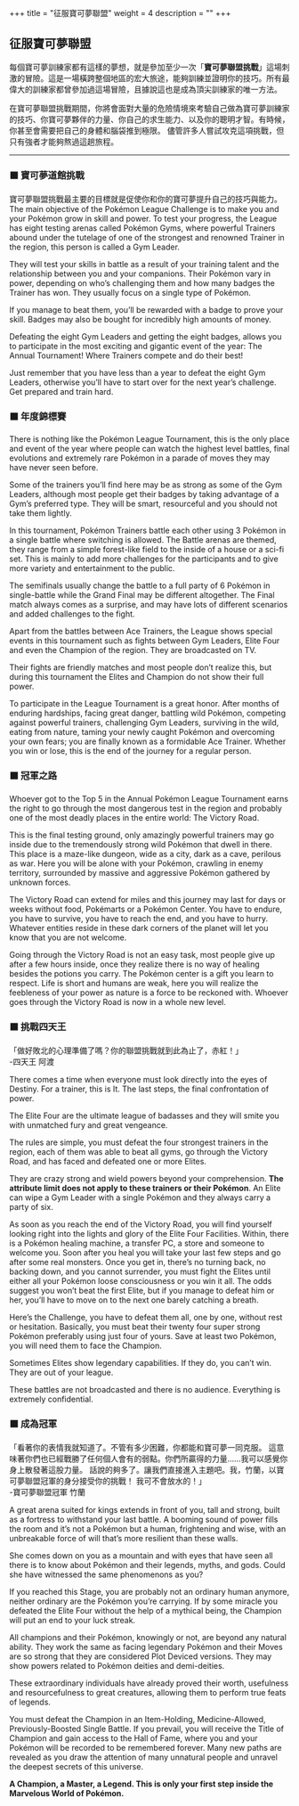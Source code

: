 +++
title = "征服寶可夢聯盟"
weight = 4
description = ""
+++

## 征服寶可夢聯盟
每個寶可夢訓練家都有這樣的夢想，就是參加至少一次「**寶可夢聯盟挑戰**」這場刺激的冒險。這是一場橫跨整個地區的宏大旅途，能夠訓練並證明你的技巧。所有最偉大的訓練家都曾參加過這場冒險，且據說這也是成為頂尖訓練家的唯一方法。

在寶可夢聯盟挑戰期間，你將會面對大量的危險情境來考驗自己做為寶可夢訓練家的技巧、你寶可夢夥伴的力量、你自己的求生能力、以及你的聰明才智。有時候，你甚至會需要把自己的身體和腦袋推到極限。
儘管許多人嘗試攻克這項挑戰，但只有強者才能夠熬過這趟旅程。


---
### ⬛ 寶可夢道館挑戰
寶可夢聯盟挑戰最主要的目標就是促使你和你的寶可夢提升自己的技巧與能力。
The main objective of the Pokémon League Challenge is to make you and your Pokémon grow in skill and power. 
To test your progress, the League has eight testing arenas called Pokémon Gyms, where powerful Trainers abound under the tutelage of one of the strongest and renowned Trainer in the region, this person is called a Gym Leader.

They  will  test  your  skills  in  battle  as  a  result  of  your  training  talent  and  the  relationship  between  you  and your companions. 
Their  Pokémon  vary  in  power,  depending  on  who’s  challenging them and how many badges the Trainer has won. They usually focus on a single type of Pokémon.
 
If you manage to beat them, you’ll be rewarded with a badge to prove your skill. Badges may also be bought for incredibly high amounts of money.

Defeating  the  eight  Gym  Leaders  and  getting  the eight  badges,  allows  you  to  participate  in  the  most  exciting  and  gigantic  event  of  the  year:  The  Annual  Tournament! Where Trainers compete and do their best!

Just remember that you have less than a year to defeat the  eight  Gym  Leaders,  otherwise  you’ll  have  to  start over  for  the  next  year’s  challenge.  Get  prepared  and train hard.


### ⬛ 年度錦標賽
There is nothing like the Pokémon League Tournament, this is the only place and event of the year where people can watch the highest level battles, final evolutions and extremely rare Pokémon in a parade of moves they may have never seen before.

Some of the trainers you’ll find here may be as strong as some of the Gym Leaders, although most people get their badges by taking advantage of a Gym’s preferred type. They will be smart, resourceful and you should not take them lightly.

In this tournament, Pokémon Trainers battle each other using  3  Pokémon  in  a  single  battle  where  switching  is  allowed. The Battle arenas are themed, they range from a simple forest-like field to the inside of a house or a sci-fi set. This is mainly to add more challenges for the participants and to give more variety and entertainment to the public.

The semifinals usually change the battle to a full party  of 6 Pokémon in single-battle while the Grand Final may  be different altogether. The Final match always comes as a surprise, and may have lots of different scenarios and added challenges to the fight.

Apart from the battles between Ace Trainers, the League shows  special  events  in  this  tournament  such  as  fights between Gym Leaders, Elite Four and even the Champion  of the region. They are broadcasted on TV.

Their fights are friendly matches and most people don’t realize this, but during this tournament the Elites and Champion do not show their full power.
 
To participate in the League Tournament is a great honor.
After months of enduring hardships, facing great danger,  battling  wild  Pokémon,  competing  against  powerful  trainers, challenging Gym Leaders, surviving in the wild, eating from nature, taming your newly caught Pokémon  and overcoming your own fears; you are finally known  as a formidable Ace Trainer. Whether  you win  or lose, this is the end of the journey for a regular person.


### ⬛ 冠軍之路
Whoever got to the Top 5 in the Annual Pokémon League Tournament  earns  the  right  to  go  through  the  most  dangerous  test  in  the  region  and  probably  one  of  the most deadly places in the entire world: The Victory Road.

This is the final testing ground, only amazingly powerful  trainers may go inside due to the tremendously strong wild Pokémon that dwell in there. This place is a maze-like dungeon, wide as a city, dark as a cave, perilous as war. Here you will be alone with your Pokémon, crawling in enemy territory, surrounded by massive and aggressive  Pokémon gathered by unknown forces. 

The Victory Road can extend for miles and this journey may  last  for  days  or  weeks  without  food,  Pokémarts or a Pokémon Center. You have to endure, you have to  survive, you have to reach the end, and you have to hurry. 
Whatever  entities  reside  in  these  dark  corners  of  the  planet will let you know that you are not welcome.

Going through the Victory Road is not an easy task, most people give up after a few hours inside, once they realize  there is no way of healing besides the potions you carry. 
The Pokémon center is a gift you learn to respect.
Life is short and humans are weak, here you will realize the feebleness of your power as nature is a force to be reckoned with.
Whoever goes through the Victory Road is now in a whole new level.


### ⬛ 挑戰四天王
<div class="quote">
	「做好敗北的心理準備了嗎？你的聯盟挑戰就到此為止了，赤紅！」
	<div class="author">-四天王 阿渡</div>
</div>

There comes a time when everyone must look directly into the eyes of Destiny. For a trainer, this is It. The last steps, the final confrontation of power. 

The Elite Four are the ultimate league of badasses and they  will  smite  you  with  unmatched  fury  and  great vengeance.

The rules are simple, you must defeat the four strongest trainers in the region, each of them was able to beat all gyms, go through the Victory Road, and has faced and defeated one or more Elites. 

They  are  crazy  strong  and  wield  powers  beyond  your comprehension. 
**The attribute limit does not apply to these trainers or their Pokémon**. An Elite can wipe a Gym Leader with a single Pokémon and they always carry a party of six.

As soon as you reach the end of the Victory Road, you will find yourself looking right into the lights and glory of the Elite Four Facilities. Within, there is a Pokémon healing machine, a transfer PC, a store and someone to welcome you. Soon after you heal you will take your last few steps and go after some real monsters. Once you get in, there’s no turning back, no backing down, and you cannot surrender, you must fight the Elites until either all your Pokémon loose consciousness or you win it all.
The odds suggest you won’t beat the first Elite, but if you manage to defeat him or her, you’ll have to move on to the next one barely catching a breath.

Here’s the Challenge, you have to defeat them all, one by one, without rest or hesitation. Basically, you must beat their twenty four super strong Pokémon preferably  using just four of yours. Save at least two Pokémon, you will need them to face the Champion.

Sometimes Elites show legendary capabilities. If they do, you can’t win. They are out of your league.

These  battles  are  not  broadcasted  and  there  is  no  audience. Everything is extremely confidential.


### ⬛ 成為冠軍
<div class="quote">
	「看著你的表情我就知道了。不管有多少困難，你都能和寶可夢一同克服。
	這意味著你們也已經戰勝了任何個人會有的弱點。你們所贏得的力量……我可以感覺你身上散發著這股力量。
	話說的夠多了。讓我們直接進入主題吧。我，竹蘭，以寶可夢聯盟冠軍的身分接受你的挑戰！
	我可不會放水的！」
	<div class="author">-寶可夢聯盟冠軍 竹蘭</div>
</div>

A great arena suited for kings extends in front of you, tall and strong, built as a fortress to withstand your last  battle. A booming sound of power fills the room and it’s not a Pokémon but a human, frightening and wise, with an  unbreakable force of will that’s more resilient than these walls.

She comes down on you as a mountain and with eyes that have seen all there is to know about Pokémon and their legends, myths, and gods. Could she have witnessed the same phenomenons as you?

If  you  reached  this  Stage,  you  are  probably  not  an  ordinary  human  anymore,  neither  ordinary  are  the  Pokémon you’re carrying. 
If by some miracle you defeated the Elite Four without the help of a mythical being, the Champion will put an end to your luck streak. 

All  champions  and  their  Pokémon,  knowingly  or  not, are beyond any natural ability. They work the same as  facing legendary Pokémon and their Moves are so strong that they are considered Plot Deviced versions.
They may show powers related to Pokémon deities and demi-deities.  

These  extraordinary  individuals  have  already  proved their  worth,  usefulness  and  resourcefulness  to  great creatures,  allowing  them  to  perform  true  feats  of  legends. 

You  must  defeat  the  Champion  in  an  Item-Holding,  Medicine-Allowed, Previously-Boosted Single Battle. 
If  you  prevail,  you  will  receive  the  Title  of  Champion and gain access to the Hall of Fame, where you and your Pokémon will be recorded to be remembered forever.
Many new paths are revealed as you draw the attention  of  many  unnatural  people  and  unravel  the  deepest  secrets of this universe.

**A Champion, a Master, a Legend. This is only your first step inside the Marvelous World of Pokémon.**
